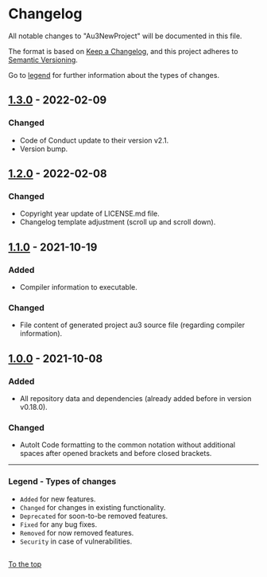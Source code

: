 #####

# Changelog

All notable changes to "Au3NewProject" will be documented in this file.

The format is based on [Keep a Changelog](https://keepachangelog.com/en/1.0.0/),
and this project adheres to [Semantic Versioning](https://semver.org/spec/v2.0.0.html).

Go to [legend](#legend---types-of-changes) for further information about the types of changes.

## [1.3.0] - 2022-02-09

### Changed

- Code of Conduct update to their version v2.1.
- Version bump.

## [1.2.0] - 2022-02-08

### Changed

- Copyright year update of LICENSE.md file.
- Changelog template adjustment (scroll up and scroll down).

## [1.1.0] - 2021-10-19

### Added

- Compiler information to executable.

### Changed

- File content of generated project au3 source file (regarding compiler information).

## [1.0.0] - 2021-10-08

### Added

- All repository data and dependencies (already added before in version v0.18.0).

### Changed

- AutoIt Code formatting to the common notation without additional spaces after opened brackets and before closed brackets.

[1.3.0]: https://github.com/Sven-Seyfert/Au3NewProject/compare/v1.2.0...v1.3.0
[1.2.0]: https://github.com/Sven-Seyfert/Au3NewProject/compare/v1.1.0...v1.2.0
[1.1.0]: https://github.com/Sven-Seyfert/Au3NewProject/compare/v1.0.0...v1.1.0
[1.0.0]: https://github.com/Sven-Seyfert/Au3NewProject/releases/tag/v1.0.0

---

### Legend - Types of changes

- `Added` for new features.
- `Changed` for changes in existing functionality.
- `Deprecated` for soon-to-be removed features.
- `Fixed` for any bug fixes.
- `Removed` for now removed features.
- `Security` in case of vulnerabilities.

##

[To the top](#)
